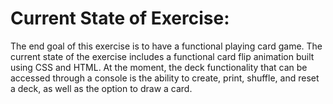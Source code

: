 # Current State of Exercise: 
The end goal of this exercise is to have a functional playing card game. The current state of the exercise includes a functional card flip animation built using CSS and HTML. At the moment, the deck functionality that can be accessed through a console is the ability to create, print, shuffle, and reset a deck, as well as the option to draw a card. 